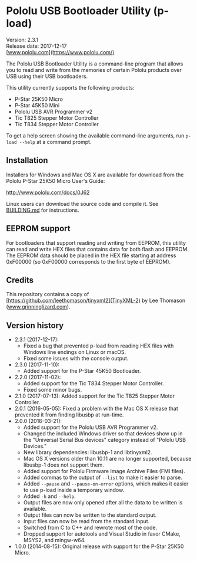 # Pololu USB Bootloader Utility (p-load)

Version: 2.3.1<br/>
Release date: 2017-12-17<br/>
[www.pololu.com](https://www.pololu.com/)

The Pololu USB Bootloader Utility is a command-line program that
allows you to read and write from the memories of certain Pololu
products over USB using their USB bootloaders.

This utility currently supports the following products:

  * P-Star 25K50 Micro
  * P-Star 45K50 Mini
  * Pololu USB AVR Programmer v2
  * Tic T825 Stepper Motor Controller
  * Tic T834 Stepper Motor Controller

To get a help screen showing the available command-line arguments,
run `p-load --help` at a command prompt.


## Installation

Installers for Windows and Mac OS X are available for download from the Pololu
P-Star 25K50 Micro User's Guide:

  http://www.pololu.com/docs/0J62

Linux users can download the source code and compile it.  See
[BUILDING.md](BUILDING.md) for instructions.

## EEPROM support

For bootloaders that support reading and writing from EEPROM, this utility can
read and write HEX files that contains data for both flash and EEPROM.  The
EEPROM data should be placed in the HEX file starting at address 0xF00000 (so
0xF00000 corresponds to the first byte of EEPROM).

## Credits

This repository contains a copy of [https://github.com/leethomason/tinyxml2](TinyXML-2)
by Lee Thomason (www.grinninglizard.com).

## Version history

* 2.3.1 (2017-12-17):
  * Fixed a bug that prevented p-load from reading HEX files with Windows line
    endings on Linux or macOS.
  * Fixed some issues with the console output.
* 2.3.0 (2017-11-10):
  * Added support for the P-Star 45K50 Bootloader.
* 2.2.0 (2017-11-02):
  * Added support for the Tic T834 Stepper Motor Controller.
  * Fixed some minor bugs.
* 2.1.0 (2017-07-13): Added support for the Tic T825 Stepper Motor Controller.
* 2.0.1 (2016-05-05): Fixed a problem with the Mac OS X release that prevented
  it from finding libusbp at run-time.
* 2.0.0 (2016-03-21):
    * Added support for the Pololu USB AVR Programmer v2.
    * Changed the included Windows driver so that devices show up in the
      "Universal Serial Bus devices" category instead of "Pololu USB Devices."
    * New library dependencies: libusbp-1 and libtinyxml2.
    * Mac OS X versions older than 10.11 are no longer supported, because
      libusbp-1 does not support them.
    * Added support for Pololu Firmware Image Archive Files (FMI files).
    * Added commas to the output of `--list` to make it easier to parse.
    * Added `--pause` and `--pause-on-error` options, which makes it easier
      to use p-load inside a temporary window.
    * Added `-h` and `--help`.
    * Output files are now only opened after all the data to be written is available.
    * Output files can now be written to the standard output.
    * Input files can now be read from the standard input.
    * Switched from C to C++ and rewrote most of the code.
    * Dropped support for autotools and Visual Studio in favor CMake,
      MSYS2, and mingw-w64.
* 1.0.0 (2014-08-15): Original release with support for the P-Star 25K50 Micro.
